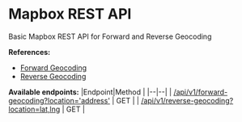 # Mapbox REST API

Basic Mapbox REST API for Forward and Reverse Geocoding

**References:**

- [Forward Geocoding](https://docs.mapbox.com/api/search/#forward-geocoding)
- [Reverse Geocoding](https://docs.mapbox.com/api/search/#reverse-geocoding)

**Available endpoints:**
|Endpoint|Method |
|--|--|
| [/api/v1/forward-geocoding?location='address'](http://mapbox-rest-api.herokuapp.com/api/v1/forward-geocoding?location=zambales) | GET |
| [/api/v1/reverse-geocoding?location=lat,lng](http://mapbox-rest-api.herokuapp.com/api/v1/reverse-geocoding?location=23,28) | GET |
